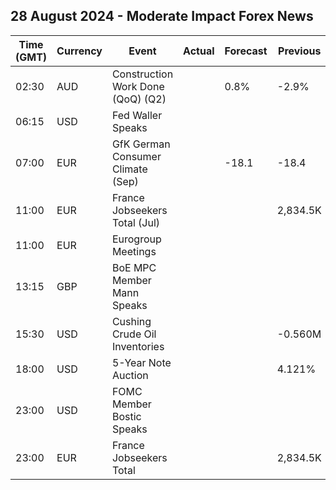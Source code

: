 ## 28 August 2024 - Moderate Impact Forex News

| Time (GMT) | Currency | Event | Actual | Forecast | Previous |
|------|----------|-------|--------|----------|----------|
| 02:30 | AUD | Construction Work Done (QoQ) (Q2) |  | 0.8% | -2.9% |
| 06:15 | USD | Fed Waller Speaks |  |  |  |
| 07:00 | EUR | GfK German Consumer Climate (Sep) |  | -18.1 | -18.4 |
| 11:00 | EUR | France Jobseekers Total (Jul) |  |  | 2,834.5K |
| 11:00 | EUR | Eurogroup Meetings |  |  |  |
| 13:15 | GBP | BoE MPC Member Mann Speaks |  |  |  |
| 15:30 | USD | Cushing Crude Oil Inventories |  |  | -0.560M |
| 18:00 | USD | 5-Year Note Auction |  |  | 4.121% |
| 23:00 | USD | FOMC Member Bostic Speaks |  |  |  |
| 23:00 | EUR | France Jobseekers Total |  |  | 2,834.5K |
